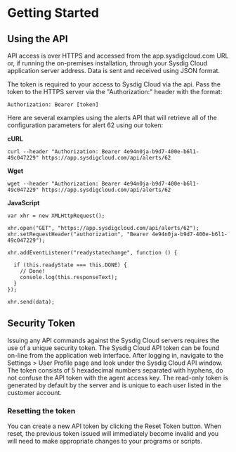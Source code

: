 # Getting Started

## Using the API

API access is over HTTPS and accessed from the app.sysdigcloud.com URL or, if running the on-premises installation, through your Sysdig Cloud application server address. Data is sent and received using JSON format.

The token is required to your access to Sysdig Cloud via the api. Pass the token to the HTTPS server via the "Authorization:" header with the format:

```
Authorization: Bearer [token]
```

Here are several examples using the alerts API that will retrieve all of the configuration parameters for alert 62 using our token:

**cURL**

```
curl --header "Authorization: Bearer 4e94n0ja-b9d7-400e-b6l1-49c047229" https://app.sysdigcloud.com/api/alerts/62
```
 
**Wget**

```
wget --header "Authorization: Bearer 4e94n0ja-b9d7-400e-b6l1-49c047229" https://app.sysdigcloud.com/api/alerts/62
```

**JavaScript**

```
var xhr = new XMLHttpRequest();

xhr.open("GET", "https://app.sysdigcloud.com/api/alerts/62");
xhr.setRequestHeader("authorization", "Bearer 4e94n0ja-b9d7-400e-b6l1-49c047229");

xhr.addEventListener("readystatechange", function () {

  if (this.readyState === this.DONE) {
    // Done!
    console.log(this.responseText);
  }
});

xhr.send(data);
```

## Security Token

Issuing any API commands against the Sysdig Cloud servers requires the use of a unique security token. The Sysdig Cloud API token can be found on-line from the application web interface. After logging in, navigate to the Settings > User Profile page and look under the Sysdig Cloud API window. The token consists of 5 hexadecimal numbers separated with hyphens, do not confuse the API token with the agent access key. The read-only token is generated by default by the server and is unique to each user listed in the customer account.

### Resetting the token

You can create a new API token by clicking the Reset Token button. When reset, the previous token issued will immediately become invalid and you will need to make appropriate changes to your programs or scripts.